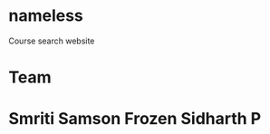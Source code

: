 # nameless
Course search website 



Team
==================================================
Smriti
Samson
Frozen
Sidharth P
===================================================
